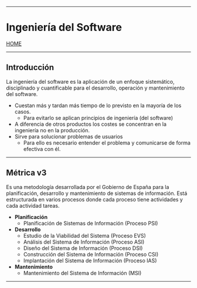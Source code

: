 
---
# Ingeniería del Software

[HOME](../../README.md)

---

## Introducción
La ingeniería del software es la aplicación de un enfoque sistemático, disciplinado y cuantificable para el desarrollo, operación y mantenimiento del software.
- Cuestan más y tardan más tiempo de lo previsto en la mayoría de los casos.
	- Para evitarlo se aplican principios de ingeniería (del software)
- A diferencia de otros productos los costes se concentran en la ingeniería no en la producción.
- Sirve para solucionar problemas de usuarios
	- Para ello es necesario entender el problema y comunicarse de forma efectiva con él.
---
## Métrica v3
Es una metodología desarrollada por el Gobierno de España para la planificación, desarrollo y mantenimiento de sistemas de información.
Está estructurada en varios procesos donde cada proceso tiene actividades y cada actividad tareas.
- **Planificación**
	- Planificación de Sistemas de Información (Proceso PSI)
- **Desarrollo**
	- Estudio de la Viabilidad del Sistema (Proceso EVS)
	- Análisis del Sistema de Información (Proceso ASI)
	- Diseño del Sistema de Información (Proceso DSI)
	- Construcción del Sistema de Información (Proceso CSI)
	- Implantación del Sistema de Información (Proceso IAS)
- **Mantenimiento**
	- Mantenimiento del Sistema de Información (MSI)
---